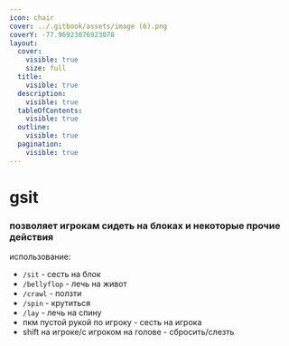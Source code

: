 ```yaml
---
icon: chair
cover: ../.gitbook/assets/image (6).png
coverY: -77.96923076923078
layout:
  cover:
    visible: true
    size: full
  title:
    visible: true
  description:
    visible: true
  tableOfContents:
    visible: true
  outline:
    visible: true
  pagination:
    visible: true
---
```


# gsit

### позволяет игрокам сидеть на блоках и некоторые прочие действия

использование:

* `/sit` - сесть на блок
* `/bellyflop` - лечь на живот
* `/crawl` - ползти
* `/spin` - крутиться
* `/lay` - лечь на спину
* пкм пустой рукой по игроку - сесть на игрока
* shift на игроке/с игроком на голове - сбросить/слезть
